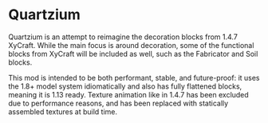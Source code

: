 # Quartzium

Quartzium is an attempt to reimagine the decoration blocks from 1.4.7 XyCraft. While the main focus is around decoration,
some of the functional blocks from XyCraft will be included as well, such as the Fabricator and Soil blocks.

This mod is intended to be both performant, stable, and future-proof: it uses the 1.8+ model system idiomatically and
also has fully flattened blocks, meaning it is 1.13 ready. Texture animation like in 1.4.7 has been excluded due to
performance reasons, and has been replaced with statically assembled textures at build time.